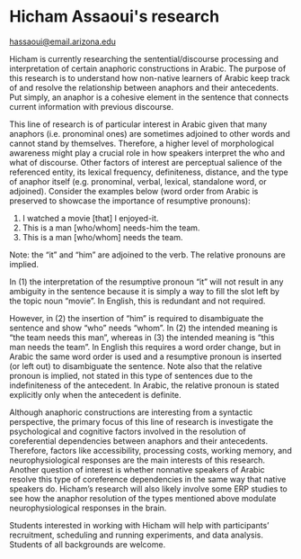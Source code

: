 # Hicham Assaoui's research

[hassaoui@email.arizona.edu](hassaoui@email.arizona.edu)

Hicham is currently researching the sentential/discourse processing and interpretation of certain anaphoric constructions in Arabic. The purpose of this research is to understand how non-native learners of Arabic keep track of and resolve the relationship between anaphors and their antecedents. Put simply, an anaphor is a cohesive element in the sentence that connects current information with previous discourse.

This line of research is of particular interest in Arabic given that many anaphors (i.e. pronominal ones) are sometimes adjoined to other words and cannot stand by themselves. Therefore, a higher level of morphological awareness might play a crucial role in how speakers interpret the who and what of discourse. Other factors of interest are perceptual salience of the referenced entity, its lexical frequency, definiteness, distance, and the type of anaphor itself (e.g. pronominal, verbal, lexical, standalone word, or adjoined). Consider the examples below (word order from Arabic is preserved to showcase the importance of resumptive pronouns):

1. I watched a movie \[that\] I enjoyed-it.
2. This is a man \[who/whom\] needs-him the team.
3. This is a man \[who/whom\] needs the team.

Note: the “it” and “him” are adjoined to the verb. The relative pronouns are implied.

In (1) the interpretation of the resumptive pronoun “it” will not result in any ambiguity in the sentence because it is simply a way to fill the slot left by the topic noun “movie”. In English, this is redundant and not required.

However, in (2) the insertion of “him” is required to disambiguate the sentence and show “who” needs “whom”. In (2) the intended meaning is “the team needs this man”, whereas in (3) the intended meaning is “this man needs the team”. In English this requires a word order change, but in Arabic the same word order is used and a resumptive pronoun is inserted (or left out) to disambiguate the sentence. Note also that the relative pronoun is implied, not stated in this type of sentences due to the indefiniteness of the antecedent. In Arabic, the relative pronoun is stated explicitly only when the antecedent is definite.

Although anaphoric constructions are interesting from a syntactic perspective, the primary focus of this line of research is investigate the psychological and cognitive factors involved in the resolution of coreferential dependencies between anaphors and their antecedents.  Therefore, factors like accessibility, processing costs, working memory, and neurophysiological responses are the main interests of this research. Another question of interest is whether nonnative speakers of Arabic resolve this type of coreference dependencies in the same way that native speakers do. Hicham’s research will also likely involve some ERP studies to see how the anaphor resolution of the types mentioned above modulate neurophysiological responses in the brain.

Students interested in working with Hicham will help with participants’ recruitment, scheduling and running experiments, and data analysis.  Students of all backgrounds are welcome.
